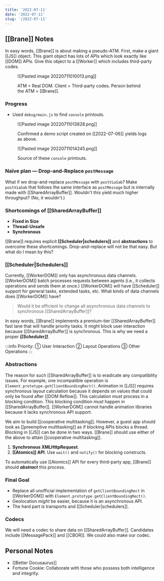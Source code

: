 ```yaml
---
title: '2022-07-11'
date: '2022-07-11'
slug: '/2022-07-11'
---
```


## [[Brane]] Notes

In easy words, [[Brane]] is about making a pseudo-ATM.
First, make a giant [[JS]] object.
This giant object has lots of APIs which look exactly like [[DOM]] APIs.
Give this object to a [[Worker]] which includes third-party codes.

<figure>

![[Pasted image 20220711010013.png]]

<figcaption>

ATM = Real DOM.
Client = Third-party codes.
Person behind the ATM = [[Brane]].

</figcaption>
</figure>

### Progress

- Used `debug/main.js` to find `console` printouts.

<figure>

![[Pasted image 20220711013828.png]]

<figcaption>

Confirmed a demo script created on [[2022-07-06]] yields logs as above.

</figcaption>
</figure>

<figure>

![[Pasted image 20220711014245.png]]

<figcaption>

Source of these `console` printouts.

</figcaption>
</figure>

### Naïve plan — Drop-and-Replace `postMessage`

What if we drop-and-replace `postMessage` with `postViaSab`?
Make `postViaSab` that follows the same interface as `postMessage` but is internally made with [[SharedArrayBuffer]].
Wouldn't this yield much higher throughput? (No, it wouldn't.)

### Shortcomings of [[SharedArrayBuffer]]

- **Fixed in Size**
- **Thread-Unsafe**
- **Synchronous**

[[Brane]] requires explicit **[[Scheduler|schedulers]]** and **abstractions** to overcome these shortcomings.
Drop-and-replace will not be that easy.
But what do I mean by this?

### [[Scheduler|Schedulers]]

Currently, [[WorkerDOM]] only has asynchronous data channels.
[[WorkerDOM]] batch processes requests between agents (i.e., it collects operations and sends them at once.)
[[WorkerDOM]] will have [[Scheduler]] support for general tasks, extended tasks, etc.
What kinds of data channels does [[WorkerDOM]] have?

> Would it be efficient to change all asynchronous data channels to synchronous [[SharedArrayBuffer]]?

In easy words, [[Brane]] implements a premium-tier [[SharedArrayBuffer]] fast lane that will handle priority tasks.
It might block user interaction because [[SharedArrayBuffer]] is synchronous. This is why we need a proper **_[[Scheduler]]_**.

:::info
Priority: ① User Interaction ② Layout Operations ③ Other Operations
:::

### Abstractions

The reason for such [[SharedArrayBuffer]] is to eradicate any compatibility issues.
For example, one incompatible operation is `Element.prototype.getClientBoundingRect()`.
Animation in [[JS]] requires synchronous layout calculation because it depends on values that could only be found after [[DOM Reflow]].
This calculation _must_ process in a blocking condition.
This blocking condition _must_ happen in [[SharedArrayBuffer]].
[[WorkerDOM]] cannot handle animation libraries because it lacks synchronous API support.

We aim to build [[cooperative multitasking]].
However, a guest app should look as [[preemptive multitasking]] as if blocking APIs blocks a thread.
Blocking in [[JS]] can be done in two ways.
[[Brane]] should use either of the above to attain [[cooperative multitasking]].

1. **Synchronous XMLHttpRequest**.
2. **[[Atomics]] API**. Use `wait()` and `notify()` for blocking constructs.

To automatically use [[Atomics]] API for every third-party app, [[Brane]] should **_abstract_** this process.

### Final Goal

- Replace all unofficial implementation of `getClientBoundingRect` in [[WorkerDOM]] with `Element.prototype.getClientBoundingRect()`.
- Geolocation _might_ be easier, because it is an asynchronous API.
- The hard part is transports and [[Scheduler|schedulers]].

### Codecs

We will need a codec to share data on [[SharedArrayBuffer]].
Candidates include [[MessagePack]] and [[CBOR]].
We could also make our codec.

## Personal Notes

- [[Better Docusaurus]]
- Fortune Cookie: Collaborate with those who possess both intelligence and integrity.
